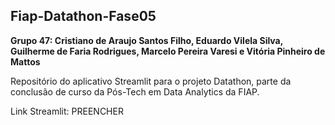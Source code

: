 ## Fiap-Datathon-Fase05

**Grupo 47: Cristiano de Araujo Santos Filho, Eduardo Vilela Silva, Guilherme de Faria Rodrigues, Marcelo Pereira Varesi e Vitória Pinheiro de Mattos**

Repositório do aplicativo Streamlit para o projeto Datathon, parte da conclusão de curso da Pós-Tech em Data Analytics da FIAP.

Link Streamlit: PREENCHER
